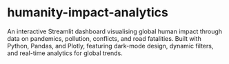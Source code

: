# humanity-impact-analytics
An interactive Streamlit dashboard visualising global human impact through data on pandemics, pollution, conflicts, and road fatalities. Built with Python, Pandas, and Plotly, featuring dark-mode design, dynamic filters, and real-time analytics for global trends.
